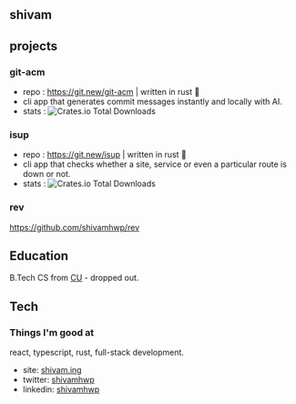 ## shivam

## projects

### git-acm
    
- repo : https://git.new/git-acm | written in rust 🦀 
- cli app that generates commit messages instantly and locally with AI.
- stats : ![Crates.io Total Downloads](https://img.shields.io/crates/d/git-acm?labelColor=%23222&color=white)

### isup
- repo : https://git.new/isup | written in rust 🦀
- cli app that checks whether a site, service or even a particular route is down or not.
- stats : ![Crates.io Total Downloads](https://img.shields.io/crates/d/isup?labelColor=%23222&color=white)

### rev 
https://github.com/shivamhwp/rev

## Education

B.Tech CS from [CU](https://www.cuchd.in/) - dropped out.


## Tech

### Things I'm good at
react, typescript, rust, full-stack development.

- site: [shivam.ing](https://shivam.ing)
- twitter: [shivamhwp](https://twitter.com/shivamhwp)
- linkedin: [shivamhwp](https://www.linkedin.com/in/shivamhwp/)

